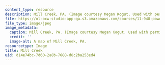 ```yaml
---
content_type: resource
description: Mill Creek, PA. (Image courtesy Megan Kogut. Used with permission.)
file: https://ol-ocw-studio-app-qa.s3.amazonaws.com/courses/11-948-power-of-place-media-technology-youth-and-city-design-and-development-spring-2001/d14e74bc7d602a8b7688d8c2ba253ed4_11-948s01.jpg
file_type: image/jpeg
image_metadata:
  caption: Mill Creek, PA. (Image courtesy Megan Kogut. Used with permission.)
  credit: ''
  image-alt: A map of Mill Creek, PA.
resourcetype: Image
title: Mill Creek
uid: d14e74bc-7d60-2a8b-7688-d8c2ba253ed4
---
```

